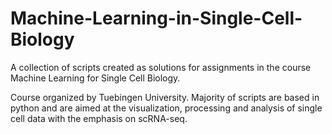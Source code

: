 # Machine-Learning-in-Single-Cell-Biology
A collection of scripts created as solutions for assignments in the course Machine Learning for Single Cell Biology.



Course organized by Tuebingen University. Majority of scripts are based in python and are aimed at the visualization, processing and analysis of single cell data with the emphasis on scRNA-seq.
